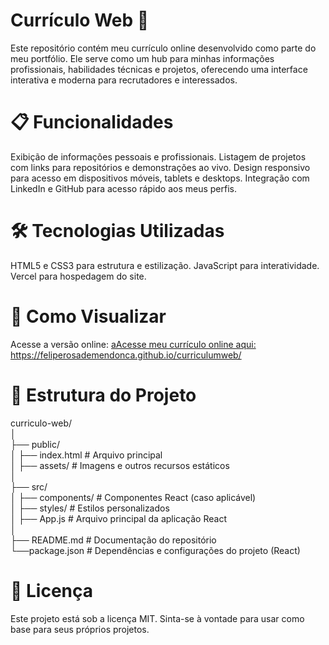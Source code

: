 <h1>Currículo Web 🚀</h1>

<p>
Este repositório contém meu currículo online desenvolvido como parte do meu portfólio. 
Ele serve como um hub para minhas informações profissionais, habilidades técnicas e projetos, oferecendo uma interface interativa e moderna para recrutadores e interessados.
</p>

<p>
<h1>📋 Funcionalidades</h1>
Exibição de informações pessoais e profissionais.
Listagem de projetos com links para repositórios e demonstrações ao vivo.
Design responsivo para acesso em dispositivos móveis, tablets e desktops.
Integração com LinkedIn e GitHub para acesso rápido aos meus perfis.
  
<h1>🛠️ Tecnologias Utilizadas</h1>
HTML5 e CSS3 para estrutura e estilização.
JavaScript para interatividade.
Vercel para hospedagem do site.
  
<h1>🚀 Como Visualizar</h1>
Acesse a versão online:
<a href="https://feliperosademendonca.github.io/curriculumweb">aAcesse meu currículo online aqui: https://feliperosademendonca.github.io/curriculumweb/</a>
</p>

<h1>📂 Estrutura do Projeto</h1>

curriculo-web/  
│  
├── public/  
│   ├── index.html       # Arquivo principal  
│   ├── assets/          # Imagens e outros recursos estáticos  
│  
├── src/  
│   ├── components/      # Componentes React (caso aplicável)  
│   ├── styles/          # Estilos personalizados  
│   ├── App.js           # Arquivo principal da aplicação React  
│  
├── README.md            # Documentação do repositório  
└──package.json         # Dependências e configurações do projeto (React)  
 
<h1>📄 Licença</h1>
Este projeto está sob a licença MIT. Sinta-se à vontade para usar como base para seus próprios projetos.
